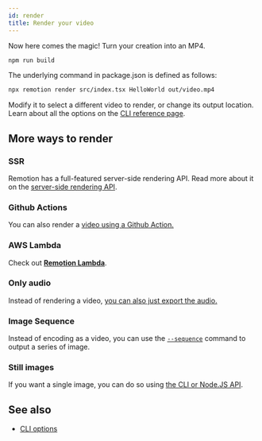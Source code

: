 ```yaml
---
id: render
title: Render your video
---
```


Now here comes the magic! Turn your creation into an MP4.

```bash
npm run build
```

The underlying command in package.json is defined as follows:

```bash
npx remotion render src/index.tsx HelloWorld out/video.mp4
```

Modify it to select a different video to render, or change its output location.
Learn about all the options on the [CLI reference page](/docs/cli).

## More ways to render

### SSR

Remotion has a full-featured server-side rendering API. Read more about it on the [server-side rendering API](/docs/ssr).

### Github Actions

You can also render a [video using a Github Action.](/docs/ssr#render-using-github-actions)

### AWS Lambda

Check out [**Remotion Lambda**](/docs/lambda).

### Only audio

Instead of rendering a video, [you can also just export the audio.](/docs/encoding#audio-only-export)

### Image Sequence

Instead of encoding as a video, you can use the [`--sequence`](/docs/cli/render#--sequence) command to output a series of image.

### Still images

If you want a single image, you can do so using [the CLI or Node.JS API](/docs/stills).

## See also

- [CLI options](/docs/cli)
